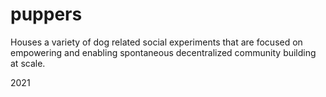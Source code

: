 # puppers

Houses a variety of dog related social experiments that are focused on empowering and enabling spontaneous decentralized community building at scale.

2021
